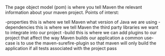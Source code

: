 The page object model (pom) is where you tell Maven the relevant information about your maven project. Points of interst:

-properties
    this is where we tell Maven what version of Java we are using
-dependencies
this is where we tell Maven the third party libraries we want to integrate into our project
-build
this is where we can add plugins to our project that affect the way Maven builds our application
a common use-case is to use the maven-surefire-plugin so that maven will only build the application if all tests associated with the project pass